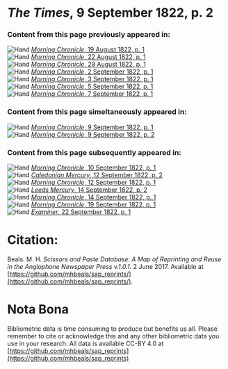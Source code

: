 # *The Times*, 9 September 1822, p. 2  
  
### Content from this page previously appeared in:  
![Hand](http://scissorsandpaste.net/wp-content/uploads/2017/06/smallhandpointer.png) [*Morning Chronicle*, 19 August 1822, p. 1](https://mhbeals.github.io/sap_html/Morning-Chronicle/Morning-Chronicle-19-August-1822-p-1)  
![Hand](http://scissorsandpaste.net/wp-content/uploads/2017/06/smallhandpointer.png) [*Morning Chronicle*, 22 August 1822, p. 1](https://mhbeals.github.io/sap_html/Morning-Chronicle/Morning-Chronicle-22-August-1822-p-1)  
![Hand](http://scissorsandpaste.net/wp-content/uploads/2017/06/smallhandpointer.png) [*Morning Chronicle*, 29 August 1822, p. 1](https://mhbeals.github.io/sap_html/Morning-Chronicle/Morning-Chronicle-29-August-1822-p-1)  
![Hand](http://scissorsandpaste.net/wp-content/uploads/2017/06/smallhandpointer.png) [*Morning Chronicle*, 2 September 1822, p. 1](https://mhbeals.github.io/sap_html/Morning-Chronicle/Morning-Chronicle-2-September-1822-p-1)  
![Hand](http://scissorsandpaste.net/wp-content/uploads/2017/06/smallhandpointer.png) [*Morning Chronicle*, 3 September 1822, p. 1](https://mhbeals.github.io/sap_html/Morning-Chronicle/Morning-Chronicle-3-September-1822-p-1)  
![Hand](http://scissorsandpaste.net/wp-content/uploads/2017/06/smallhandpointer.png) [*Morning Chronicle*, 5 September 1822, p. 1](https://mhbeals.github.io/sap_html/Morning-Chronicle/Morning-Chronicle-5-September-1822-p-1)  
![Hand](http://scissorsandpaste.net/wp-content/uploads/2017/06/smallhandpointer.png) [*Morning Chronicle*, 7 September 1822, p. 1](https://mhbeals.github.io/sap_html/Morning-Chronicle/Morning-Chronicle-7-September-1822-p-1)  
  
### Content from this page simeltaneously appeared in:  
![Hand](http://scissorsandpaste.net/wp-content/uploads/2017/06/smallhandpointer.png) [*Morning Chronicle*, 9 September 1822, p. 1](https://mhbeals.github.io/sap_html/Morning-Chronicle/Morning-Chronicle-9-September-1822-p-1)  
![Hand](http://scissorsandpaste.net/wp-content/uploads/2017/06/smallhandpointer.png) [*Morning Chronicle*, 9 September 1822, p. 2](https://mhbeals.github.io/sap_html/Morning-Chronicle/Morning-Chronicle-9-September-1822-p-2)  
  
### Content from this page subsequently appeared in:  
![Hand](http://scissorsandpaste.net/wp-content/uploads/2017/06/smallhandpointer.png) [*Morning Chronicle*, 10 September 1822, p. 1](https://mhbeals.github.io/sap_html/Morning-Chronicle/Morning-Chronicle-10-September-1822-p-1)  
![Hand](http://scissorsandpaste.net/wp-content/uploads/2017/06/smallhandpointer.png) [*Caledonian Mercury*, 12 September 1822, p. 2](https://mhbeals.github.io/sap_html/Caledonian-Mercury/Caledonian-Mercury-12-September-1822-p-2)  
![Hand](http://scissorsandpaste.net/wp-content/uploads/2017/06/smallhandpointer.png) [*Morning Chronicle*, 12 September 1822, p. 1](https://mhbeals.github.io/sap_html/Morning-Chronicle/Morning-Chronicle-12-September-1822-p-1)  
![Hand](http://scissorsandpaste.net/wp-content/uploads/2017/06/smallhandpointer.png) [*Leeds Mercury*, 14 September 1822, p. 2](https://mhbeals.github.io/sap_html/Leeds-Mercury/Leeds-Mercury-14-September-1822-p-2)  
![Hand](http://scissorsandpaste.net/wp-content/uploads/2017/06/smallhandpointer.png) [*Morning Chronicle*, 14 September 1822, p. 1](https://mhbeals.github.io/sap_html/Morning-Chronicle/Morning-Chronicle-14-September-1822-p-1)  
![Hand](http://scissorsandpaste.net/wp-content/uploads/2017/06/smallhandpointer.png) [*Morning Chronicle*, 19 September 1822, p. 1](https://mhbeals.github.io/sap_html/Morning-Chronicle/Morning-Chronicle-19-September-1822-p-1)  
![Hand](http://scissorsandpaste.net/wp-content/uploads/2017/06/smallhandpointer.png) [*Examiner*, 22 September 1822, p. 1](https://mhbeals.github.io/sap_html/Examiner/Examiner-22-September-1822-p-1)  


# Citation: 

Beals. M. H. *Scissors and Paste Database: A Map of Reprinting and Reuse in the Anglophone Newspaper Press v.1.0.1.* 2 June 2017. Available at [https://github.com/mhbeals/sap_reprints/](https://github.com/mhbeals/sap_reprints/). 

# Nota Bona

Bibliometric data is time consuming to produce but benefits us all. Please remember to cite or acknowledge this and any other bibliometric data you use in your research. All data is available CC-BY 4.0 at [https://github.com/mhbeals/sap_reprints](https://github.com/mhbeals/sap_reprints)